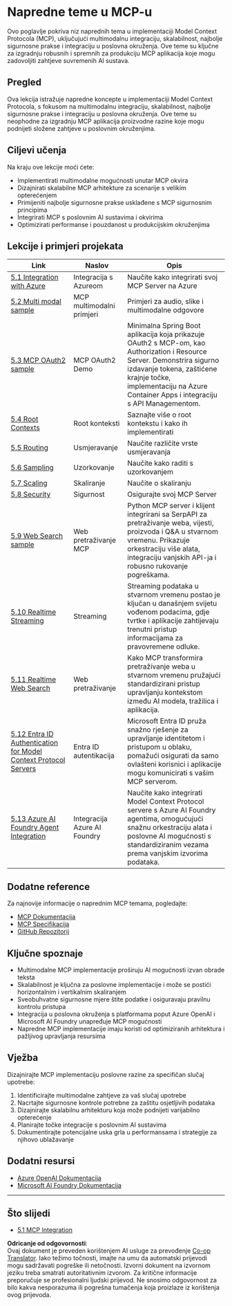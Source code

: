 <!--
CO_OP_TRANSLATOR_METADATA:
{
  "original_hash": "748c61250d4a326206b72b28f6154615",
  "translation_date": "2025-07-13T23:48:41+00:00",
  "source_file": "05-AdvancedTopics/README.md",
  "language_code": "hr"
}
-->
# Napredne teme u MCP-u

Ovo poglavlje pokriva niz naprednih tema u implementaciji Model Context Protocola (MCP), uključujući multimodalnu integraciju, skalabilnost, najbolje sigurnosne prakse i integraciju u poslovna okruženja. Ove teme su ključne za izgradnju robusnih i spremnih za produkciju MCP aplikacija koje mogu zadovoljiti zahtjeve suvremenih AI sustava.

## Pregled

Ova lekcija istražuje napredne koncepte u implementaciji Model Context Protocola, s fokusom na multimodalnu integraciju, skalabilnost, najbolje sigurnosne prakse i integraciju u poslovna okruženja. Ove teme su neophodne za izgradnju MCP aplikacija proizvodne razine koje mogu podnijeti složene zahtjeve u poslovnim okruženjima.

## Ciljevi učenja

Na kraju ove lekcije moći ćete:

- Implementirati multimodalne mogućnosti unutar MCP okvira
- Dizajnirati skalabilne MCP arhitekture za scenarije s velikim opterećenjem
- Primijeniti najbolje sigurnosne prakse usklađene s MCP sigurnosnim principima
- Integrirati MCP s poslovnim AI sustavima i okvirima
- Optimizirati performanse i pouzdanost u produkcijskim okruženjima

## Lekcije i primjeri projekata

| Link | Naslov | Opis |
|------|--------|-------|
| [5.1 Integration with Azure](./mcp-integration/README.md) | Integracija s Azureom | Naučite kako integrirati svoj MCP Server na Azure |
| [5.2 Multi modal sample](./mcp-multi-modality/README.md) | MCP multimodalni primjeri | Primjeri za audio, slike i multimodalne odgovore |
| [5.3 MCP OAuth2 sample](../../../05-AdvancedTopics/mcp-oauth2-demo) | MCP OAuth2 Demo | Minimalna Spring Boot aplikacija koja prikazuje OAuth2 s MCP-om, kao Authorization i Resource Server. Demonstrira sigurno izdavanje tokena, zaštićene krajnje točke, implementaciju na Azure Container Apps i integraciju s API Managementom. |
| [5.4 Root Contexts](./mcp-root-contexts/README.md) | Root konteksti | Saznajte više o root kontekstu i kako ih implementirati |
| [5.5 Routing](./mcp-routing/README.md) | Usmjeravanje | Naučite različite vrste usmjeravanja |
| [5.6 Sampling](./mcp-sampling/README.md) | Uzorkovanje | Naučite kako raditi s uzorkovanjem |
| [5.7 Scaling](./mcp-scaling/README.md) | Skaliranje | Naučite o skaliranju |
| [5.8 Security](./mcp-security/README.md) | Sigurnost | Osigurajte svoj MCP Server |
| [5.9 Web Search sample](./web-search-mcp/README.md) | Web pretraživanje MCP | Python MCP server i klijent integrirani sa SerpAPI za pretraživanje weba, vijesti, proizvoda i Q&A u stvarnom vremenu. Prikazuje orkestraciju više alata, integraciju vanjskih API-ja i robusno rukovanje pogreškama. |
| [5.10 Realtime Streaming](./mcp-realtimestreaming/README.md) | Streaming | Streaming podataka u stvarnom vremenu postao je ključan u današnjem svijetu vođenom podacima, gdje tvrtke i aplikacije zahtijevaju trenutni pristup informacijama za pravovremene odluke. |
| [5.11 Realtime Web Search](./mcp-realtimesearch/README.md) | Web pretraživanje | Kako MCP transformira pretraživanje weba u stvarnom vremenu pružajući standardizirani pristup upravljanju kontekstom između AI modela, tražilica i aplikacija. |
| [5.12  Entra ID Authentication for Model Context Protocol Servers](./mcp-security-entra/README.md) | Entra ID autentikacija | Microsoft Entra ID pruža snažno rješenje za upravljanje identitetom i pristupom u oblaku, pomažući osigurati da samo ovlašteni korisnici i aplikacije mogu komunicirati s vašim MCP serverom. |
| [5.13 Azure AI Foundry Agent Integration](./mcp-foundry-agent-integration/README.md) | Integracija Azure AI Foundry | Naučite kako integrirati Model Context Protocol servere s Azure AI Foundry agentima, omogućujući snažnu orkestraciju alata i poslovne AI mogućnosti s standardiziranim vezama prema vanjskim izvorima podataka. |

## Dodatne reference

Za najnovije informacije o naprednim MCP temama, pogledajte:
- [MCP Dokumentacija](https://modelcontextprotocol.io/)
- [MCP Specifikacija](https://spec.modelcontextprotocol.io/)
- [GitHub Repozitorij](https://github.com/modelcontextprotocol)

## Ključne spoznaje

- Multimodalne MCP implementacije proširuju AI mogućnosti izvan obrade teksta
- Skalabilnost je ključna za poslovne implementacije i može se postići horizontalnim i vertikalnim skaliranjem
- Sveobuhvatne sigurnosne mjere štite podatke i osiguravaju pravilnu kontrolu pristupa
- Integracija u poslovna okruženja s platformama poput Azure OpenAI i Microsoft AI Foundry unapređuje MCP mogućnosti
- Napredne MCP implementacije imaju koristi od optimiziranih arhitektura i pažljivog upravljanja resursima

## Vježba

Dizajnirajte MCP implementaciju poslovne razine za specifičan slučaj upotrebe:

1. Identificirajte multimodalne zahtjeve za vaš slučaj upotrebe
2. Nacrtajte sigurnosne kontrole potrebne za zaštitu osjetljivih podataka
3. Dizajnirajte skalabilnu arhitekturu koja može podnijeti varijabilno opterećenje
4. Planirajte točke integracije s poslovnim AI sustavima
5. Dokumentirajte potencijalne uska grla u performansama i strategije za njihovo ublažavanje

## Dodatni resursi

- [Azure OpenAI Dokumentacija](https://learn.microsoft.com/en-us/azure/ai-services/openai/)
- [Microsoft AI Foundry Dokumentacija](https://learn.microsoft.com/en-us/ai-services/)

---

## Što slijedi

- [5.1 MCP Integration](./mcp-integration/README.md)

**Odricanje od odgovornosti**:  
Ovaj dokument je preveden korištenjem AI usluge za prevođenje [Co-op Translator](https://github.com/Azure/co-op-translator). Iako težimo točnosti, imajte na umu da automatski prijevodi mogu sadržavati pogreške ili netočnosti. Izvorni dokument na izvornom jeziku treba smatrati autoritativnim izvorom. Za kritične informacije preporučuje se profesionalni ljudski prijevod. Ne snosimo odgovornost za bilo kakva nesporazuma ili pogrešna tumačenja koja proizlaze iz korištenja ovog prijevoda.